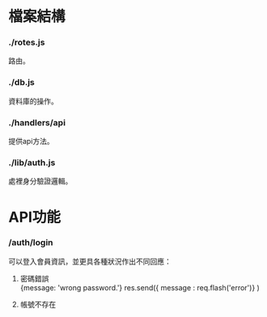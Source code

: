 # 檔案結構
### ./rotes.js
路由。
### ./db.js
資料庫的操作。  

### ./handlers/api
提供api方法。  

### ./lib/auth.js
處裡身分驗證邏輯。  

# API功能
### /auth/login
可以登入會員資訊，並更具各種狀況作出不同回應：  
1. 密碼錯誤  
{message: 'wrong password.'}
res.send({ message : req.flash('error')} )  

2. 帳號不存在   